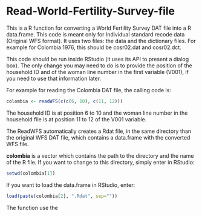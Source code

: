 # Read-World-Fertility-Survey-file

This is a R function for converting a World Fertility Survey DAT file into a R data.frame.
This code is meant only for Individual standard recode data (Original WFS format).
It uses two files: the data and the dictionary files.
For example for Colombia 1976, this should be cosr02.dat and cosr02.dct.

This code should be run inside RStudio (it uses its API to present a dialog box).
The only change you may need to do is to provide the position of the household ID and of the woman line number in the first variable (V001), if you need to use that information later.

For example for reading the Colombia DAT file, the calling code is:

``` r
colombia <- readWFS(c(c(6, 10), c(11, 12)))
```
The household ID is at position 6 to 10 and the woman line number in the household file is at position 11 to 12 of the V001 variable.<br>

The ReadWFS automatically creates a Rdat file, in the same directory than the original WFS DAT file, which contains a data.frame with the converted WFS file.<br>

<B>colombia</B> is a vector which contains the path to the directory and the name of the R file. If you want to change to this directory, simply enter in RStudio:
``` r
setwd(colombia[1])
```
If you want to load the data.frame in RStudio, enter:
``` r
load(paste(colombia[2], ".Rdat", sep="")) 
```
The function use the 
